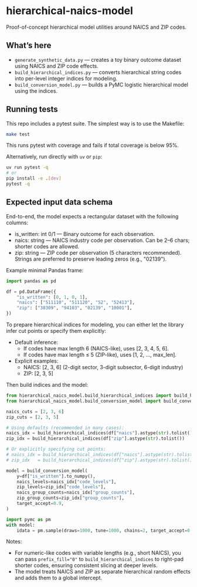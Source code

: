 # hierarchical-naics-model

Proof-of-concept hierarchical model utilities around NAICS and ZIP codes.

## What’s here

- `generate_synthetic_data.py` — creates a toy binary outcome dataset using NAICS and ZIP code effects.
- `build_hierarchical_indices.py` — converts hierarchical string codes into per-level integer indices for modeling.
- `build_conversion_model.py` — builds a PyMC logistic hierarchical model using the indices.

## Running tests

This repo includes a pytest suite. The simplest way is to use the Makefile:

```bash
make test
```

This runs pytest with coverage and fails if total coverage is below 95%.

Alternatively, run directly with `uv` or `pip`:

```bash
uv run pytest -q
# or
pip install -e .[dev]
pytest -q
```

## Expected input data schema

End-to-end, the model expects a rectangular dataset with the following columns:

- is_written: int 0/1 — Binary outcome for each observation.
- naics: string — NAICS industry code per observation. Can be 2–6 chars; shorter codes are allowed.
- zip: string — ZIP code per observation (5 characters recommended). Strings are preferred to preserve leading zeros (e.g., "02139").

Example minimal Pandas frame:

```python
import pandas as pd

df = pd.DataFrame({
	"is_written": [0, 1, 0, 1],
	"naics": ["511110", "511120", "52", "52413"],
	"zip": ["30309", "94103", "02139", "10001"],
})
```

To prepare hierarchical indices for modeling, you can either let the library infer cut points or specify them explicitly:

- Default inference:
	- If codes have max length 6 (NAICS-like), uses [2, 3, 4, 5, 6].
	- If codes have max length ≤ 5 (ZIP-like), uses [1, 2, ..., max_len].
- Explicit examples:
	- NAICS: [2, 3, 6] (2-digit sector, 3-digit subsector, 6-digit industry)
	- ZIP: [2, 3, 5]

Then build indices and the model:

```python
from hierarchical_naics_model.build_hierarchical_indices import build_hierarchical_indices
from hierarchical_naics_model.build_conversion_model import build_conversion_model

naics_cuts = [2, 3, 6]
zip_cuts = [2, 3, 5]

# Using defaults (recommended in many cases):
naics_idx = build_hierarchical_indices(df["naics"].astype(str).tolist())
zip_idx = build_hierarchical_indices(df["zip"].astype(str).tolist())

# Or explicitly specifying cut points:
# naics_idx = build_hierarchical_indices(df["naics"].astype(str).tolist(), cut_points=[2,3,6])
# zip_idx   = build_hierarchical_indices(df["zip"].astype(str).tolist(),   cut_points=[2,3,5])

model = build_conversion_model(
	y=df["is_written"].to_numpy(),
	naics_levels=naics_idx["code_levels"],
	zip_levels=zip_idx["code_levels"],
	naics_group_counts=naics_idx["group_counts"],
	zip_group_counts=zip_idx["group_counts"],
	target_accept=0.9,
)

import pymc as pm
with model:
	idata = pm.sample(draws=1000, tune=1000, chains=2, target_accept=0.9)
```

Notes:

- For numeric-like codes with variable lengths (e.g., short NAICS), you can pass `prefix_fill="0"` to `build_hierarchical_indices` to right-pad shorter codes, ensuring consistent slicing at deeper levels.
- The model treats NAICS and ZIP as separate hierarchical random effects and adds them to a global intercept.


